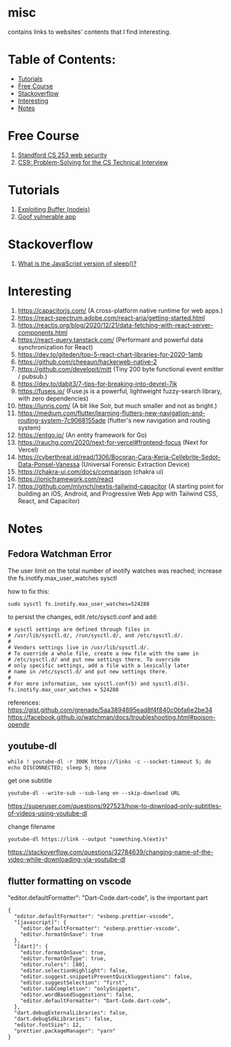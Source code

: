 # misc
contains links to websites' contents that I find interesting.

# Table of Contents:
- [Tutorials](#tutorials)
- [Free Course](#free-course)
- [Stackoverflow](#stackoverflow)
- [Interesting](#interesting)
- [Notes](#notes)

# Free Course
1. [Standford CS 253 web security](https://web.stanford.edu/class/cs253/)
2. [CS9: Problem-Solving for the CS Technical Interview](https://web.stanford.edu/class/cs9/)

# Tutorials
1. [Exploiting Buffer (nodejs)](https://snyk.io/blog/exploiting-buffer/)
2. [Goof vulnerable app](https://github.com/snyk/goof)

# Stackoverflow
1. [What is the JavaScript version of sleep()?](https://stackoverflow.com/questions/951021/what-is-the-javascript-version-of-sleep)

# Interesting
1. https://capacitorjs.com/ (A cross-platform native runtime for web apps.)
2. https://react-spectrum.adobe.com/react-aria/getting-started.html
3. https://reactjs.org/blog/2020/12/21/data-fetching-with-react-server-components.html
4. https://react-query.tanstack.com/ (Performant and powerful data synchronization for React)
5. https://dev.to/giteden/top-5-react-chart-libraries-for-2020-1amb
6. https://github.com/cheeaun/hackerweb-native-2
7. https://github.com/developit/mitt (Tiny 200 byte functional event emitter / pubsub.)
8. https://dev.to/dabit3/7-tips-for-breaking-into-devrel-7jk
9. https://fusejs.io/ (Fuse.js is a powerful, lightweight fuzzy-search library, with zero dependencies)
10. https://lunrjs.com/ (A bit like Solr, but much smaller and not as bright.)
11. https://medium.com/flutter/learning-flutters-new-navigation-and-routing-system-7c9068155ade (flutter's new navigation and routing system)
12. https://entgo.io/ (An entity framework for Go)
13. https://rauchg.com/2020/next-for-vercel#frontend-focus (Next for Vercel)
14. https://cyberthreat.id/read/1306/Bocoran-Cara-Kerja-Cellebrite-Sedot-Data-Ponsel-Vanessa (Universal Forensic Extraction Device)
15. https://chakra-ui.com/docs/comparison (chakra ui)
16. https://ionicframework.com/react 
17. https://github.com/mlynch/nextjs-tailwind-capacitor (A starting point for building an iOS, Android, and Progressive Web App with Tailwind CSS, React, and Capacitor)

# Notes

## Fedora Watchman Error
The user limit on the total number of inotify watches was reached; increase the fs.inotify.max_user_watches sysctl

how to fix this:
```
sudo sysctl fs.inotify.max_user_watches=524288
```

to persist the changes, edit /etc/sysctl.conf and add:
```
# sysctl settings are defined through files in
# /usr/lib/sysctl.d/, /run/sysctl.d/, and /etc/sysctl.d/.
#
# Vendors settings live in /usr/lib/sysctl.d/.
# To override a whole file, create a new file with the same in
# /etc/sysctl.d/ and put new settings there. To override
# only specific settings, add a file with a lexically later
# name in /etc/sysctl.d/ and put new settings there.
#
# For more information, see sysctl.conf(5) and sysctl.d(5).
fs.inotify.max_user_watches = 524288
```

references: \
https://gist.github.com/grenade/5aa3894695ead8f4f840c0bfa6e2be34 \
https://facebook.github.io/watchman/docs/troubleshooting.html#poison-opendir 

## youtube-dl
```
while ! youtube-dl -r 300K https://links -c --socket-timeout 5; do echo DISCONNECTED; sleep 5; done
```
get one subtitle
```
youtube-dl --write-sub --sub-lang en --skip-download URL 
```
https://superuser.com/questions/927523/how-to-download-only-subtitles-of-videos-using-youtube-dl

change filename
```
youtube-dl https://link --output "something.%(ext)s"
```
https://stackoverflow.com/questions/32784639/changing-name-of-the-video-while-downloading-via-youtube-dl

## flutter formatting on vscode
"editor.defaultFormatter": "Dart-Code.dart-code", is the important part
```
{
  "editor.defaultFormatter": "esbenp.prettier-vscode",
  "[javascript]": {
    "editor.defaultFormatter": "esbenp.prettier-vscode",
    "editor.formatOnSave": true
  },
  "[dart]": {
    "editor.formatOnSave": true,
    "editor.formatOnType": true,
    "editor.rulers": [80],
    "editor.selectionHighlight": false,
    "editor.suggest.snippetsPreventQuickSuggestions": false,
    "editor.suggestSelection": "first",
    "editor.tabCompletion": "onlySnippets",
    "editor.wordBasedSuggestions": false,
    "editor.defaultFormatter": "Dart-Code.dart-code",
  },
  "dart.debugExternalLibraries": false,
  "dart.debugSdkLibraries": false,
  "editor.fontSize": 12,
  "prettier.packageManager": "yarn"
}
```
